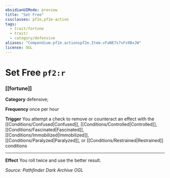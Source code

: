 ```yaml
---
obsidianUIMode: preview
title: "Set Free"
cssclasses: pf2e,pf2e-action
tags:
  - trait/fortune
  - trait/
  - category/defensive
aliases: "Compendium.pf2e.actionspf2e.Item.vFaNE7s7vFs9BxJW"
license: OGL
---
```

# Set Free `pf2:r`

### [[fortune]]

**Category** defensive; 




**Frequency** once per hour

**Trigger** You attempt a check to remove or counteract an effect with the [[Conditions/Confused|Confused]], [[Conditions/Controlled|Controlled]], [[Conditions/Fascinated|Fascinated]], [[Conditions/Immobilized|Immobilized]], [[Conditions/Paralyzed|Paralyzed]], or [[Conditions/Restrained|Restrained]] conditions

* * *

**Effect** You roll twice and use the better result.

*Source: Pathfinder Dark Archive*
*OGL*